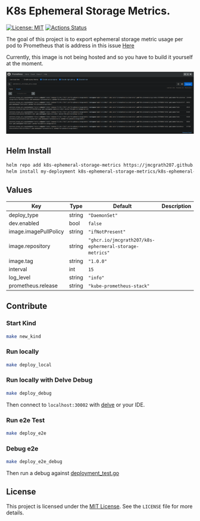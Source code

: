 # K8s Ephemeral Storage Metrics.


[![License: MIT](https://img.shields.io/badge/License-MIT-yellow.svg)](https://opensource.org/licenses/MIT)
[![Actions Status](https://github.com/jmcgrath207/k8s-ephemeral-storage-metrics/workflows/ci/badge.svg)](https://github.com/jmcgrath207/k8s-ephemeral-storage-metrics/actions)

The goal of this project is to export ephemeral storage metric usage per pod to Prometheus that is address in this 
issue [Here](https://github.com/kubernetes/kubernetes/issues/69507)

Currently, this image is not being hosted and so you have to build it yourself at the moment. 


![main image](img/screenshot.png)


## Helm Install

```bash
helm repo add k8s-ephemeral-storage-metrics https://jmcgrath207.github.io/k8s-ephemeral-storage-metrics/chart
helm install my-deployment k8s-ephemeral-storage-metrics/k8s-ephemeral-storage-metrics
```

## Values

| Key | Type | Default | Description |
|-----|------|---------|-------------|
| deploy_type | string | `"DaemonSet"` |  |
| dev.enabled | bool | `false` |  |
| image.imagePullPolicy | string | `"ifNotPresent"` |  |
| image.repository | string | `"ghcr.io/jmcgrath207/k8s-ephermeral-storage-metrics"` |  |
| image.tag | string | `"1.0.0"` |  |
| interval | int | `15` |  |
| log_level | string | `"info"` |  |
| prometheus.release | string | `"kube-prometheus-stack"` |  |

## Contribute

### Start Kind
```bash
make new_kind
```

### Run locally
```bash
make deploy_local
```

### Run locally with Delve Debug
```bash
make deploy_debug
```
Then connect to `localhost:30002` with [delve](https://github.com/go-delve/delve) or your IDE.

### Run e2e Test
```bash
make deploy_e2e
```

### Debug e2e
```bash
make deploy_e2e_debug
```
Then run a debug against [deployment_test.go](tests/e2e/deployment_test.go)

## License

This project is licensed under the [MIT License](https://opensource.org/licenses/MIT). See the `LICENSE` file for more details.
